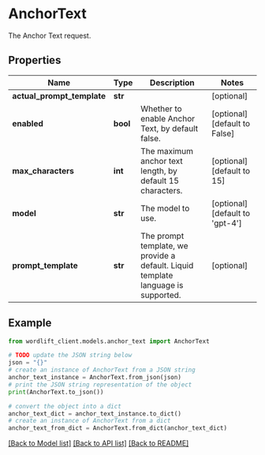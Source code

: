 # AnchorText

The Anchor Text request.

## Properties

Name | Type | Description | Notes
------------ | ------------- | ------------- | -------------
**actual_prompt_template** | **str** |  | [optional] 
**enabled** | **bool** | Whether to enable Anchor Text, by default false. | [optional] [default to False]
**max_characters** | **int** | The maximum anchor text length, by default 15 characters. | [optional] [default to 15]
**model** | **str** | The model to use. | [optional] [default to 'gpt-4']
**prompt_template** | **str** | The prompt template, we provide a default. Liquid template language is supported. | [optional] 

## Example

```python
from wordlift_client.models.anchor_text import AnchorText

# TODO update the JSON string below
json = "{}"
# create an instance of AnchorText from a JSON string
anchor_text_instance = AnchorText.from_json(json)
# print the JSON string representation of the object
print(AnchorText.to_json())

# convert the object into a dict
anchor_text_dict = anchor_text_instance.to_dict()
# create an instance of AnchorText from a dict
anchor_text_from_dict = AnchorText.from_dict(anchor_text_dict)
```
[[Back to Model list]](../README.md#documentation-for-models) [[Back to API list]](../README.md#documentation-for-api-endpoints) [[Back to README]](../README.md)


